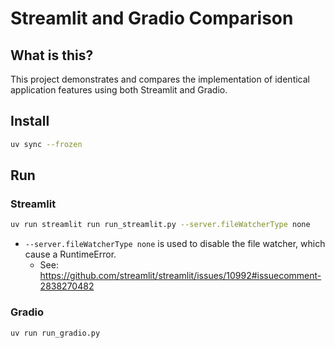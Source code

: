 # Streamlit and Gradio Comparison

## What is this?

This project demonstrates and compares the implementation of identical application features using both Streamlit and Gradio.

## Install

```sh
uv sync --frozen
```

## Run

### Streamlit

```sh
uv run streamlit run run_streamlit.py --server.fileWatcherType none
```

- `--server.fileWatcherType none` is used to disable the file watcher, which cause a RuntimeError.
    - See: https://github.com/streamlit/streamlit/issues/10992#issuecomment-2838270482

### Gradio

```sh
uv run run_gradio.py
```
